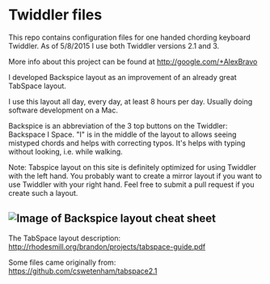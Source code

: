 Twiddler files
==============================

This repo contains configuration files for one handed chording keyboard Twiddler.
As of 5/8/2015 I use both Twiddler versions 2.1 and 3.

More info about this project can be found at http://google.com/+AlexBravo

I developed Backspice layout as an improvement of an already great TabSpace layout.

I use this layout all day, every day, at least 8 hours per day. 
Usually doing software development on a Mac.

Backspice is an abbreviation of the 3 top buttons on the Twiddler: Backspace I Space.
"I" is in the middle of the layout to allows seeing mistyped chords and helps with correcting typos.
It's helps with typing without looking, i.e. while walking.

Note: Tabspice layout on this site is definitely optimized for using Twiddler with the left hand.
You probably want to create a mirror layout if you want to use Twiddler with your right hand.
Feel free to submit a pull request if you create such a layout.

![Image of Backspice layout cheat sheet](https://lh4.googleusercontent.com/-DeAifFAvko4/VS_cJIUQzuI/AAAAAAAAe3Y/HJf-jI-_w0I/w902-h371-no/Backspice%2Blayout%2Bcheat%2Bsheet%2Bexplanation.png)
-------------------


The TabSpace layout description: http://rhodesmill.org/brandon/projects/tabspace-guide.pdf

Some files came originally from: https://github.com/cswetenham/tabspace2.1
